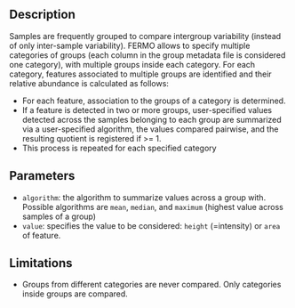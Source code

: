 ## Description

Samples are frequently grouped to compare intergroup variability (instead of only inter-sample variability). FERMO allows to specify multiple categories of groups (each column in the group metadata file is considered one category), with multiple groups inside each category. For each category, features associated to multiple groups are identified and their relative abundance is calculated as follows:

- For each feature, association to the groups of a category is determined.
- If a feature is detected in two or more groups, user-specified values detected across the samples belonging to each group are summarized via a user-specified algorithm, the values compared pairwise, and the resulting quotient is registered if >= 1.
- This process is repeated for each specified category


## Parameters

- `algorithm`: the algorithm to summarize values across a group with. Possible algorithms are `mean`, `median`, and `maximum` (highest value across samples of a group)
- `value`: specifies the value to be considered: `height` (=intensity) or `area` of feature.


## Limitations

- Groups from different categories are never compared. Only categories inside groups are compared.